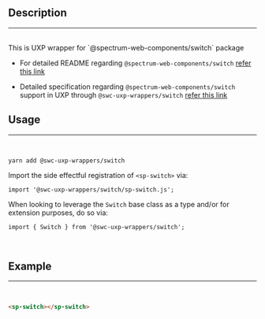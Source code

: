 ## Description

---

<br />
This is UXP wrapper for `@spectrum-web-components/switch` package 
<br />

-   For detailed README regarding `@spectrum-web-components/switch` [refer this link](https://www.npmjs.com/package/@spectrum-web-components/switch/v/0.37.0)

-   Detailed specification regarding `@spectrum-web-components/switch` support in UXP through `@swc-uxp-wrappers/switch` [refer this link](https://developer.adobe.com/photoshop/uxp/2022/uxp-api/reference-spectrum/swc/)

## Usage

---

<br />

```
yarn add @swc-uxp-wrappers/switch
```

Import the side effectful registration of `<sp-switch>` via:

```
import '@swc-uxp-wrappers/switch/sp-switch.js';
```

When looking to leverage the `Switch` base class as a type and/or for extension purposes, do so via:

```
import { Switch } from '@swc-uxp-wrappers/switch';
```

<br />

## Example

---

<br />

```html
<sp-switch></sp-switch>
```
